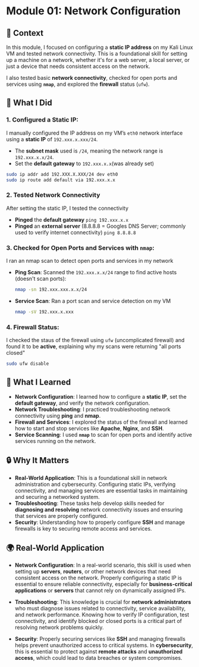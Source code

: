 # Module 01: Network Configuration

## 🧩 Context
In this module, I focused on configuring a **static IP address** on my Kali Linux VM and tested network connectivity. This is a foundational skill for setting up a machine on a network, whether it's for a web server, a local server, or just a device that needs consistent access on the network.

I also tested basic **network connectivity**, checked for open ports and services using **`nmap`**, and explored the **firewall** status (`ufw`).

## 🔧 What I Did

### 1. **Configured a Static IP**:
I manually configured the IP address on my VM’s `eth0` network interface using a **static IP** of `192.xxx.x.xxx/24`.

- The **subnet mask** used is `/24`, meaning the network range is `192.xxx.x.x/24`.
- Set the **default gateway** to `192.xxx.x.x`(was already set)

```bash
sudo ip addr add 192.XXX.X.XXX/24 dev eth0
sudo ip route add default via 192.xxx.x.x
```
### 2. **Tested Network Connectivity**
After setting the static IP, I tested the connectivity

- **Pinged** the **default gateway**
  `ping 192.xxx.x.x`
- **Pinged** an **external server** (8.8.8.8 = Googles DNS Server; commonly used to verify internet connectivity)
  `ping 8.8.8.8`

### 3. **Checked for Open Ports and Services with `nmap`**:
I ran an nmap scan to detect open ports and services in my network

- **Ping Scan**: Scanned the `192.xxx.x.x/24` range to find active hosts (doesn't scan ports):
  ```bash
  nmap -sn 192.xxx.xxx.x.x/24
  ```
- **Service Scan**: Ran a port scan and service detection on my VM
  ```bash
  nmap -sV 192.xxx.x.xxx
  ```

### 4. **Firewall Status**:
I checked the staus of the firewall using `ufw` (uncomplicated firewall) and found it to be **active**, explaining why my scans were returning "all ports closed"
```bash
sudo ufw disable
```

## 🧠 What I Learned
- **Network Configuration**: I learned how to configure a **static IP**, set the **default gateway**, and verify the network configuration.
- **Network Troubleshooting**: I practiced troubleshooting network connectivity using **ping** and **nmap**.
- **Firewall and Services**: I explored the status of the firewall and learned how to start and stop services like **Apache**, **Nginx**, and **SSH**.
- **Service Scanning**: I used **`nmap`** to scan for open ports and identify active services running on the network.


## 🔒 Why It Matters
- **Real-World Application**: This is a foundational skill in network administration and cybersecurity. Configuring static IPs, verifying connectivity, and managing services are essential tasks in maintaining and securing a networked system.
- **Troubleshooting**: These tasks help develop skills needed for **diagnosing and resolving** network connectivity issues and ensuring that services are properly configured.
- **Security**: Understanding how to properly configure **SSH** and manage firewalls is key to securing remote access and services.


## 🌍 Real-World Application
- **Network Configuration**: In a real-world scenario, this skill is used when setting up **servers**, **routers**, or other network devices that need consistent access on the network. Properly configuring a static IP is essential to ensure reliable connectivity, especially for **business-critical applications** or **servers** that cannot rely on dynamically assigned IPs.
  
- **Troubleshooting**: This knowledge is crucial for **network administrators** who must diagnose issues related to connectivity, service availability, and network performance. Knowing how to verify IP configuration, test connectivity, and identify blocked or closed ports is a critical part of resolving network problems quickly.

- **Security**: Properly securing services like **SSH** and managing firewalls helps prevent unauthorized access to critical systems. In **cybersecurity**, this is essential to protect against **remote attacks** and **unauthorized access**, which could lead to data breaches or system compromises.

